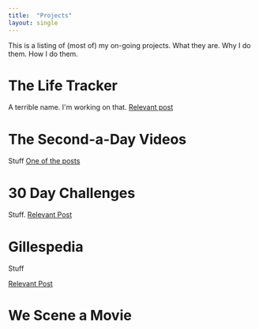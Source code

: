 ```yaml
---
title:  "Projects"
layout: single
---
```


This is a listing of (most of) my on-going projects. What they are. Why I do them. How I do them.

# The Life Tracker

A terrible name. I'm working on that. [Relevant post](https://aarongilly.com/339-five-years-tracked/)

# The Second-a-Day Videos

Stuff [One of the posts](https://aarongilly.com/349-sixth-second-day/)

# 30 Day Challenges

Stuff. [Relevant Post](https://aarongilly.com/377-challenges/)

# Gillespedia

Stuff

[Relevant Post](https://aarongilly.com/367-we-scene-movie/)

# We Scene a Movie


